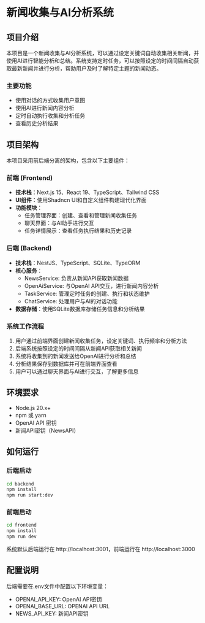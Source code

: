 # 新闻收集与AI分析系统

## 项目介绍

本项目是一个新闻收集与AI分析系统，可以通过设定关键词自动收集相关新闻，并使用AI进行智能分析和总结。系统支持定时任务，可以按照设定的时间间隔自动获取最新新闻并进行分析，帮助用户及时了解特定主题的新闻动态。

### 主要功能

- 使用对话的方式收集用户意图
- 使用AI进行新闻内容分析
- 定时自动执行收集和分析任务
- 查看历史分析结果

## 项目架构

本项目采用前后端分离的架构，包含以下主要组件：

### 前端 (Frontend)

- **技术栈**：Next.js 15、React 19、TypeScript、Tailwind CSS
- **UI组件**：使用Shadncn UI和自定义组件构建现代化界面
- **功能模块**：
  - 任务管理界面：创建、查看和管理新闻收集任务
  - 聊天界面：与AI助手进行交互
  - 任务详情展示：查看任务执行结果和历史记录

### 后端 (Backend)

- **技术栈**：NestJS、TypeScript、SQLite、TypeORM
- **核心服务**：
  - NewsService: 负责从新闻API获取新闻数据
  - OpenAiService: 与OpenAI API交互，进行新闻内容分析
  - TaskService: 管理定时任务的创建、执行和状态维护
  - ChatService: 处理用户与AI的对话功能
- **数据存储**：使用SQLite数据库存储任务信息和分析结果

### 系统工作流程

1. 用户通过前端界面创建新闻收集任务，设定关键词、执行频率和分析方法
2. 后端系统按照设定的时间间隔从新闻API获取相关新闻
3. 系统将收集到的新闻发送给OpenAI进行分析和总结
4. 分析结果保存到数据库并可在前端界面查看
5. 用户可以通过聊天界面与AI进行交互，了解更多信息

## 环境要求

- Node.js 20.x+
- npm 或 yarn
- OpenAI API 密钥
- 新闻API密钥（NewsAPI）

## 如何运行

### 后端启动

```bash
cd backend
npm install
npm run start:dev
```

### 前端启动

```bash
cd frontend
npm install
npm run dev
```

系统默认后端运行在 http://localhost:3001，前端运行在 http://localhost:3000

## 配置说明

后端需要在.env文件中配置以下环境变量：
- OPENAI_API_KEY: OpenAI API密钥
- OPENAI_BASE_URL: OPENAI API URL
- NEWS_API_KEY: 新闻API密钥
